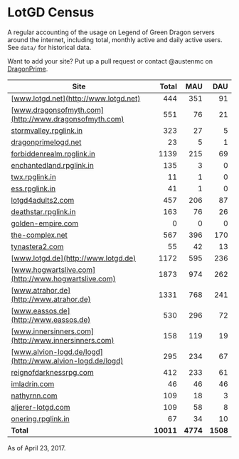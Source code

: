 # LotGD Census
A regular accounting of the usage on Legend of Green Dragon servers around the internet, including total, monthly active and daily active users. See `data/` for historical data.

Want to add your site? Put up a pull request or contact @austenmc on [DragonPrime](http://dragonprime.net).


Site | Total | MAU | DAU
--- | ---:| ---:| ---:
[www.lotgd.net](http://www.lotgd.net)|444|351|91
[www.dragonsofmyth.com](http://www.dragonsofmyth.com)|551|76|21
[stormvalley.rpglink.in](http://stormvalley.rpglink.in)|323|27|5
[dragonprimelogd.net](http://dragonprimelogd.net)|23|5|1
[forbiddenrealm.rpglink.in](http://forbiddenrealm.rpglink.in)|1139|215|69
[enchantedland.rpglink.in](http://enchantedland.rpglink.in)|135|3|0
[twx.rpglink.in](http://twx.rpglink.in)|11|1|0
[ess.rpglink.in](http://ess.rpglink.in)|41|1|0
[lotgd4adults2.com](http://lotgd4adults2.com)|457|206|87
[deathstar.rpglink.in](http://deathstar.rpglink.in)|163|76|26
[golden-empire.com](http://golden-empire.com)|0|0|0
[the-complex.net](http://the-complex.net)|567|396|170
[tynastera2.com](http://tynastera2.com)|55|42|13
[www.lotgd.de](http://www.lotgd.de)|1172|595|236
[www.hogwartslive.com](http://www.hogwartslive.com)|1873|974|262
[www.atrahor.de](http://www.atrahor.de)|1331|768|241
[www.eassos.de](http://www.eassos.de)|530|296|72
[www.innersinners.com](http://www.innersinners.com)|158|119|19
[www.alvion-logd.de/logd](http://www.alvion-logd.de/logd)|295|234|67
[reignofdarknessrpg.com](http://reignofdarknessrpg.com)|412|233|61
[imladrin.com](http://imladrin.com)|46|46|46
[nathyrnn.com](http://nathyrnn.com)|109|18|3
[aljerer-lotgd.com](http://aljerer-lotgd.com)|109|58|8
[onering.rpglink.in](http://onering.rpglink.in)|67|34|10
**Total**|**10011**|**4774**|**1508**

As of April 23, 2017.
